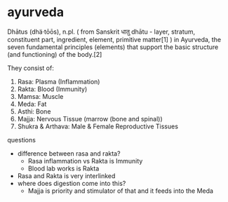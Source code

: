 # ayurveda

Dhātus (dhä·tōōs), n.pl. ( from Sanskrit धातु dhātu - layer, stratum, constituent part, ingredient, element, primitive matter[1] ) in Ayurveda, the seven fundamental principles (elements) that support the basic structure (and functioning) of the body.[2]

They consist of:

1. Rasa: Plasma (Inflammation)
2. Rakta: Blood (Immunity)
3. Mamsa: Muscle
4. Meda: Fat
5. Asthi: Bone
6. Majja: Nervous Tissue (marrow (bone and spinal))
7. Shukra & Arthava: Male & Female Reproductive Tissues

questions 
- difference between rasa and rakta? 
  - Rasa inflammation vs Rakta is Immunity
   - Blood lab works is Rakta 
- Rasa and Rakta is very interlinked
- where does digestion come into this? 
  - Majja is priority and stimulator of that and it feeds into the Meda 


